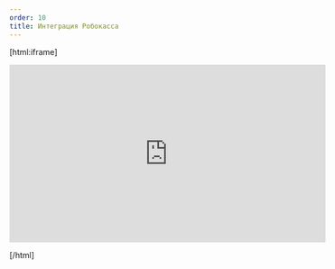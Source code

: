 ```yaml
---
order: 10
title: Интеграция Робокасса
---
```


[html:iframe]

<iframe width="560" height="315" src="https://runtime.video.cloud.yandex.net/player/video/vplvce43cpbh6cx5oy7f?autoplay=1&mute=0" allow="autoplay; fullscreen; accelerometer; gyroscope; picture-in-picture; encrypted-media" frameborder="0" scrolling="no"></iframe>

[/html]


